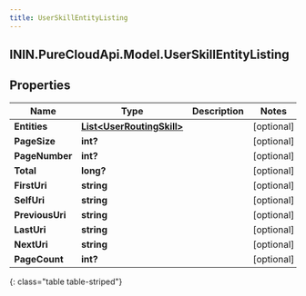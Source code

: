 ```yaml
---
title: UserSkillEntityListing
---
```

## ININ.PureCloudApi.Model.UserSkillEntityListing

## Properties

|Name | Type | Description | Notes|
|------------ | ------------- | ------------- | -------------|
| **Entities** | [**List&lt;UserRoutingSkill&gt;**](UserRoutingSkill.html) |  | [optional] |
| **PageSize** | **int?** |  | [optional] |
| **PageNumber** | **int?** |  | [optional] |
| **Total** | **long?** |  | [optional] |
| **FirstUri** | **string** |  | [optional] |
| **SelfUri** | **string** |  | [optional] |
| **PreviousUri** | **string** |  | [optional] |
| **LastUri** | **string** |  | [optional] |
| **NextUri** | **string** |  | [optional] |
| **PageCount** | **int?** |  | [optional] |
{: class="table table-striped"}


